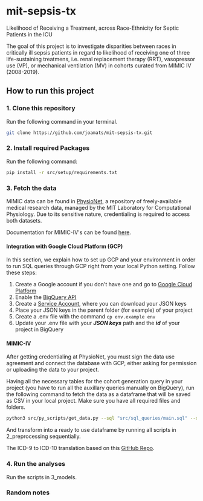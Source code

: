 # mit-sepsis-tx

Likelihood of Receiving a Treatment, across Race-Ethnicity for Septic Patients in the ICU

The goal of this project is to investigate disparities between races in critically ill sepsis patients in regard to likelihood of receiving one of three life-sustaining treatmens, i.e. renal replacement therapy (RRT), vasopressor use (VP), or mechanical ventilation (MV) in cohorts curated from MIMIC IV (2008-2019).

## How to run this project

### 1. Clone this repository

Run the following command in your terminal.

```sh
git clone https://github.com/joamats/mit-sepsis-tx.git
```

### 2. Install required Packages

Run the following command:

```sh
pip install -r src/setup/requirements.txt
```

### 3. Fetch the data

MIMIC data can be found in [PhysioNet](https://physionet.org/), a repository of freely-available medical research data, managed by the MIT Laboratory for Computational Physiology. Due to its sensitive nature, credentialing is required to access both datasets.

Documentation for MIMIC-IV's can be found [here](https://mimic.mit.edu/).

#### Integration with Google Cloud Platform (GCP)

In this section, we explain how to set up GCP and your environment in order to run SQL queries through GCP right from your local Python setting. Follow these steps:

1) Create a Google account if you don't have one and go to [Google Cloud Platform](https://console.cloud.google.com/bigquery)
2) Enable the [BigQuery API](https://console.cloud.google.com/apis/api/bigquery.googleapis.com)
3) Create a [Service Account](https://console.cloud.google.com/iam-admin/serviceaccounts), where you can download your JSON keys
4) Place your JSON keys in the parent folder (for example) of your project
5) Create a .env file with the command `cp env.example env `
6) Update your .env file with your ***JSON keys*** path and the ***id*** of your project in BigQuery

#### MIMIC-IV

After getting credentialing at PhysioNet, you must sign the data use agreement and connect the database with GCP, either asking for permission or uploading the data to your project.

Having all the necessary tables for the cohort generation query in your project (you have to run all the auxillary queries manually on BigQuery), run the following command to fetch the data as a dataframe that will be saved as CSV in your local project. Make sure you have all required files and folders.

```sh
python3 src/py_scripts/get_data.py --sql "src/sql_queries/main.sql" --destination "data/MIMIC_data.csv"
```

And transform into a ready to use dataframe by running all scripts in 2_preprocessing sequentially.

The ICD-9 to ICD-10 translation based on this [GitHub Repo](https://github.com/AtlasCUMC/ICD10-ICD9-codes-conversion).

### 4. Run the analyses

Run the scripts in 3_models.

### Random notes
